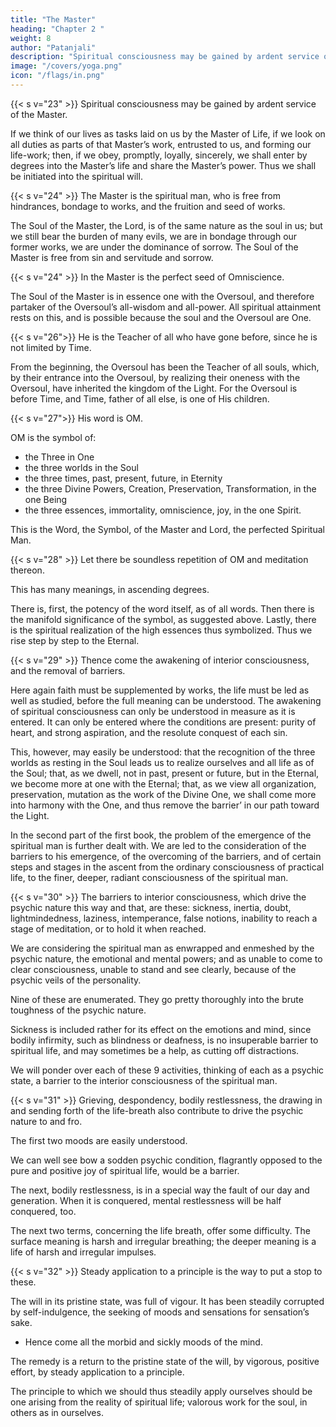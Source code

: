 ```yaml
---
title: "The Master"
heading: "Chapter 2 "
weight: 8
author: "Patanjali"
description: "Spiritual consciousness may be gained by ardent service of the Master"
image: "/covers/yoga.png"
icon: "/flags/in.png"
---
```



{{< s v="23" >}} Spiritual consciousness may be gained by ardent service of the Master.

If we think of our lives as tasks laid on us by the Master of Life, if we look on all duties as parts of that Master’s work, entrusted to us, and forming our life-work; then, if we obey, promptly, loyally, sincerely, we shall enter by degrees into the Master’s life and share the Master’s power. Thus we shall be initiated into the spiritual will.


{{< s v="24" >}} The Master is the spiritual man, who is free from hindrances, bondage to works, and the fruition and seed of works.

The Soul of the Master, the Lord, is of the same nature as the soul in us; but we still bear the burden of many evils, we are in bondage through our former works, we are under the dominance of sorrow. The Soul of the Master is free from sin and servitude and sorrow.


{{< s v="24" >}} In the Master is the perfect seed of Omniscience.

The Soul of the Master is in essence one with the Oversoul, and therefore partaker of the Oversoul’s all-wisdom and all-power. All spiritual attainment rests on this, and is possible because the soul and the Oversoul are One.


{{< s v="26">}} He is the Teacher of all who have gone before, since he is not limited by Time.

From the beginning, the Oversoul has been the Teacher of all souls, which, by their entrance into the Oversoul, by realizing their oneness with the Oversoul, have inherited the kingdom of the Light. For the Oversoul is before Time, and Time, father of all else, is one of His children.


{{< s v="27">}}  His word is OM.

OM is the symbol of:
- the Three in One
- the three worlds in the Soul
- the three times, past, present, future, in Eternity
- the three Divine Powers, Creation, Preservation, Transformation, in the one Being
- the three essences, immortality, omniscience, joy, in the one Spirit. 

This is the Word, the Symbol, of the Master and Lord, the perfected Spiritual Man.


{{< s v="28" >}} Let there be soundless repetition of OM and meditation thereon.

This has many meanings, in ascending degrees. 

There is, first, the potency of the word itself, as of all words. Then there is the manifold significance of the symbol, as suggested above. Lastly, there is the spiritual realization of the high essences thus symbolized. Thus we rise step by step to the Eternal.


{{< s v="29" >}}  Thence come the awakening of interior consciousness, and the removal of barriers.

Here again faith must be supplemented by works, the life must be led as well as studied, before the full meaning can be understood. The awakening of spiritual consciousness can only be understood in measure as it is entered. It can only be entered where the conditions are present: purity of heart, and strong aspiration, and the resolute conquest of each sin.

This, however, may easily be understood: that the recognition of the three worlds as resting in the Soul leads us to realize ourselves and all life as of the Soul; that, as we dwell, not in past, present or future, but in the Eternal, we become more at one with the Eternal; that, as we view all organization, preservation, mutation as the work of the Divine One, we shall come more into harmony with the One, and thus remove the barrier’ in our path toward the Light.

In the second part of the first book, the problem of the emergence of the spiritual man is further dealt with. We are led to the consideration of the barriers to his emergence, of the overcoming of the barriers, and of certain steps and stages in the ascent from the ordinary consciousness of practical life, to the finer, deeper, radiant consciousness of the spiritual man.


{{< s v="30" >}} The barriers to interior consciousness, which drive the psychic nature this way and that, are these: sickness, inertia, doubt, lightmindedness, laziness, intemperance, false notions, inability to reach a stage of meditation, or to hold it when reached.

We are considering the spiritual man as enwrapped and enmeshed by the psychic nature, the emotional and mental powers; and as unable to come to clear consciousness, unable to stand and see clearly, because of the psychic veils of the personality.

Nine of these are enumerated. They go pretty thoroughly into the brute toughness of the psychic nature.

Sickness is included rather for its effect on the emotions and mind, since bodily infirmity, such as blindness or deafness, is no insuperable barrier to spiritual life, and may sometimes be a help, as cutting off distractions. 

We will ponder over each of these 9 activities, thinking of each as a psychic state, a barrier to the interior consciousness of the spiritual man.


{{< s v="31" >}} Grieving, despondency, bodily restlessness, the drawing in and sending forth of the life-breath also contribute to drive the psychic nature to and fro.

The first two moods are easily understood. 

We can well see bow a sodden psychic condition, flagrantly opposed to the pure and positive joy of spiritual life, would be a barrier. 

The next, bodily restlessness, is in a special way the fault of our day and generation. When it is conquered, mental restlessness will be half conquered, too.

The next two terms, concerning the life breath, offer some difficulty. The surface meaning is harsh and irregular breathing; the deeper meaning is a life of harsh and irregular impulses.


{{< s v="32" >}} Steady application to a principle is the way to put a stop to these.

The will in its pristine state, was full of vigour. It has been steadily corrupted by self-indulgence, the seeking of moods and sensations for sensation’s sake. 
- Hence come all the morbid and sickly moods of the mind. 

The remedy is a return to the pristine state of the will, by vigorous, positive effort, by steady application to a principle. 

The principle to which we should thus steadily apply ourselves should be one arising from the reality of spiritual life; valorous work for the soul, in others as in ourselves.
